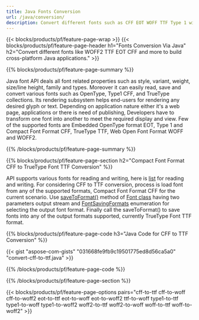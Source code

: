```yaml
---
title: Java Fonts Conversion
url: /java/conversion/
description: Convert different fonts such as CFF EOT WOFF TTF Type 1 with few lines of Java code via Java library.
---
```


{{< blocks/products/pf/feature-page-wrap >}}
{{< blocks/products/pf/feature-page-header h1="Fonts Conversion Via Java" h2="Convert different fonts like WOFF2 TTF EOT CFF and more to build cross-platform Java applications." >}}

{{% blocks/products/pf/feature-page-summary %}}

Java font API deals all font related properties such as style, variant, weight, size/line height, family and types. Moreover it can easily read, save and convert various fonts such as OpenType, Type1 CFF, and TrueType collections. Its rendering subsystem helps end-users for rendering any desired glyph or text. Depending on application nature either it's a web page, applications or there is need of publishing, Developers have to transform one font into another to meet the required display and view. Few of the supported fonts are  Embedded OpenType format EOT, Type 1 and Compact Font Format CFF, TrueType TTF, Web Open Font Format WOFF and WOFF2.

{{% /blocks/products/pf/feature-page-summary  %}}

{{% blocks/products/pf/feature-page-section  h2="Compact Font Format CFF to TrueType Font TTF Conversion" %}}

API supports various fonts for reading and writing, here is [list](https://docs.aspose.com/font/java/convert/#formats-supported-for-reading-andor-writing) for reading and writing. For considering CFF to TTF conversion, process is load font from any of the supported formats, Compact Font Format CFF for the current scenario. Use [saveToFormat()](https://apireference.aspose.com/font/java/com.aspose.font/Font#saveToFormat-java.io.OutputStream-com.aspose.font.FontSavingFormats-) method of [Font class](https://apireference.aspose.com/font/java/com.aspose.font/Font#save-java.lang.String-) having two parameters output stream and [FontSavingFormats](https://apireference.aspose.com/font/java/com.aspose.font/FontSavingFormats) enumeration for selecting the output font format. Finally call the saveToFormat() to save fonts into any of the output formats supported, currently TrueType Font TTF format.
 
{{% blocks/products/pf/feature-page-code h3="Java Code for CFF to TTF Conversion" %}}

{{< gist "aspose-com-gists" "031668fe9fb9c19501775ed8d56ca5a0" "convert-cff-to-ttf.java" >}}

{{% /blocks/products/pf/feature-page-code  %}}

{{% /blocks/products/pf/feature-page-section %}}

{{< blocks/products/pf/feature-page-options pairs="cff-to-ttf cff-to-woff cff-to-woff2 eot-to-ttf eot-to-woff eot-to-woff2 ttf-to-woff type1-to-ttf type1-to-woff type1-to-woff2 woff2-to-ttf woff2-to-woff woff-to-ttf woff-to-woff2" >}}